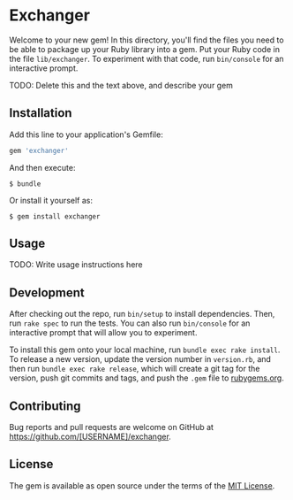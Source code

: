 # Exchanger

Welcome to your new gem! In this directory, you'll find the files you need to be able to package up your Ruby library into a gem. Put your Ruby code in the file `lib/exchanger`. To experiment with that code, run `bin/console` for an interactive prompt.

TODO: Delete this and the text above, and describe your gem

## Installation

Add this line to your application's Gemfile:

```ruby
gem 'exchanger'
```

And then execute:

    $ bundle

Or install it yourself as:

    $ gem install exchanger

## Usage

TODO: Write usage instructions here

## Development

After checking out the repo, run `bin/setup` to install dependencies. Then, run `rake spec` to run the tests. You can also run `bin/console` for an interactive prompt that will allow you to experiment.

To install this gem onto your local machine, run `bundle exec rake install`. To release a new version, update the version number in `version.rb`, and then run `bundle exec rake release`, which will create a git tag for the version, push git commits and tags, and push the `.gem` file to [rubygems.org](https://rubygems.org).

## Contributing

Bug reports and pull requests are welcome on GitHub at https://github.com/[USERNAME]/exchanger.


## License

The gem is available as open source under the terms of the [MIT License](http://opensource.org/licenses/MIT).

